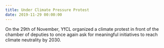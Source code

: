 ```yaml
---
title: Under Climate Pressure Protest
date: 2019-11-29 00:00:00
---
```


On the 29th of November, YfCL organized a climate protest in front of the chamber of deputies to once again ask for meaningful initiatives to reach climate neutrality by 2030.
